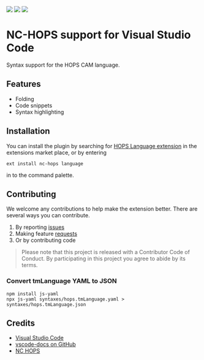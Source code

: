 [![](https://vsmarketplacebadge.apphb.com/version-short/saschpe.nc-hops.svg)](https://marketplace.visualstudio.com/items?itemName=saschpe.nc-hops)
[![](https://vsmarketplacebadge.apphb.com/installs-short/saschpe.nc-hops.svg)](https://marketplace.visualstudio.com/items?itemName=saschpe.nc-hops)
[![](https://vsmarketplacebadge.apphb.com/rating-short/saschpe.nc-hops.svg)](https://marketplace.visualstudio.com/items?itemName=saschpe.nc-hops)

# NC-HOPS support for Visual Studio Code

Syntax support for the HOPS CAM language.

## Features

* Folding
* Code snippets
* Syntax highlighting

## Installation
You can install the plugin by searching for [HOPS Language extension](https://marketplace.visualstudio.com/items?itemName=saschpe.nc-hops) in the extensions market place, or by entering

```
ext install nc-hops language
```

in to the command palette.

## Contributing
We welcome any contributions to help make the extension better. There are several ways you can contribute.

1. By reporting [issues](https://github.com/saschpe/vscode-nc-hops/issues)
2. Making feature [requests](https://github.com/saschpe/vscode-nc-hops/issues)
3. Or by contributing code

> Please note that this project is released with a Contributor Code of Conduct. By participating in this project you agree to abide by its terms.

### Convert tmLanguage YAML to JSON
```
npm install js-yaml
npx js-yaml syntaxes/hops.tmLanguage.yaml > syntaxes/hops.tmLanguage.json
```

## Credits
* [Visual Studio Code](https://code.visualstudio.com/)
* [vscode-docs on GitHub](https://github.com/Microsoft/vscode-docs)
* [NC HOPS](https://www.dps-software.de/cam/nc-hops)
